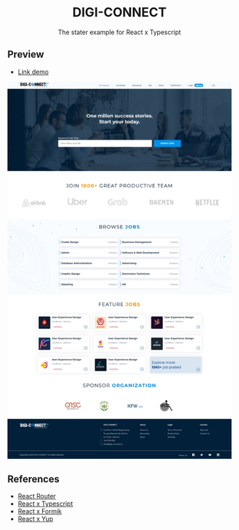 <div align="center">
    <h1>DIGI-CONNECT</h1>
    <p>The stater example for React x Typescript</p>
</div>

## Preview

* [Link demo](https://reactux.netlify.app/)


![Homepage preview](/public/preview/homepage.jpeg)

## References

* [React Router](https://reactrouter.com/docs/en/v6/getting-started/installation)
* [React x Typescript](https://create-react-app.dev/docs/getting-started)
* [React x Formik](https://formik.org/docs/overview)
* [React x Yup](https://www.npmjs.com/package/yup)
